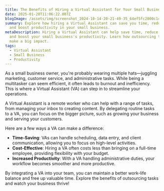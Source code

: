```yaml
---
title: The Benefits of Hiring a Virtual Assistant for Your Small Business
date: 2025-01-28T11:06:22.007Z
blogImage: /assets/img/screenshot_2024-10-14-20-21-49-35_64ef5fc2000c1caa954c114bb372e1d5.jpg
summary: Explore how hiring a Virtual Assistant can save you time, reduce costs,
  and boost productivity in your small business.
metaDescription: Hiring a Virtual Assistant can help save time, reduce costs,
  and boost your small business's productivity. Learn how outsourcing tasks can
  make a big impact.
tags:
  - Virtual Assistant
  - Small Business
  - Productivity
---
```

As a small business owner, you're probably wearing multiple hats—juggling marketing, customer service, and administrative tasks. While being a multitasker can seem efficient, it often leads to burnout and inefficiency. This is where a Virtual Assistant (VA) can step in to streamline your operations.

A Virtual Assistant is a remote worker who can help with a range of tasks, from managing your inbox to creating content. By delegating routine tasks to a VA, you can focus on the bigger picture, such as growing your business and serving your customers.

Here are a few ways a VA can make a difference:

* **Time-Saving**: VAs can handle scheduling, data entry, and client communication, allowing you to focus on high-level activities.
* **Cost-Effective**: Hiring a VA often costs less than bringing on a full-time employee, providing flexibility with your budget.
* **Increased Productivity**: With a VA handling administrative duties, your workflow becomes smoother and more productive.

By integrating a VA into your team, you can maintain a better work-life balance and free up valuable time. Explore the benefits of outsourcing tasks and watch your business thrive!